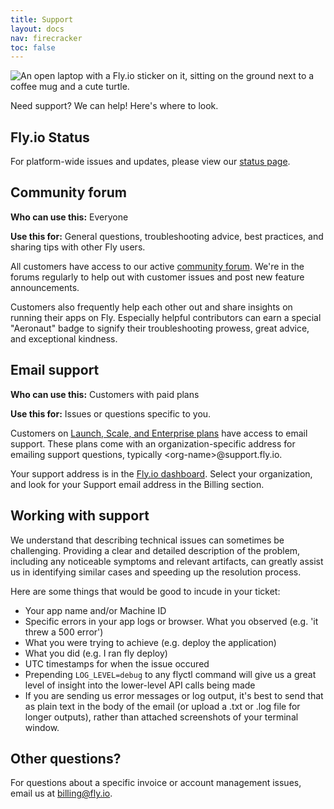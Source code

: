 ```yaml
---
title: Support
layout: docs
nav: firecracker
toc: false
---
```


<img src="/static/images/support.webp" srcset="/static/images/support@2x.webp 2x" alt="An open laptop with a Fly.io sticker on it, sitting on the ground next to a coffee mug and a cute turtle.">

Need support? We can help! Here's where to look.

## Fly.io Status 
For platform-wide issues and updates, please view our [status page](https://status.flyio.net/).

## Community forum 
**Who can use this:** Everyone

**Use this for:** General questions, troubleshooting advice, best practices, and sharing tips with other Fly users.

All customers have access to our active [community forum](https://community.fly.io). We&#39;re in the forums regularly to help out with customer issues and post new feature announcements.

Customers also frequently help each other out and share insights on running their apps on Fly.  Especially helpful contributors can earn a special "Aeronaut" badge to signify their troubleshooting prowess, great advice, and exceptional kindness.

## Email support
**Who can use this:** Customers with paid plans

**Use this for:**  Issues or questions specific to you.

Customers on [Launch, Scale, and Enterprise plans](https://fly.io/plans) have access to email support. These plans come with an organization-specific address for emailing support questions, typically &lt;org-name&gt;@support.fly.io.

Your support address is in the [Fly.io dashboard](https://fly.io/dashboard). Select your organization, and look for your Support email address in the Billing section.

## Working with support
We understand that describing technical issues can sometimes be challenging. Providing a clear and detailed description of the problem, including any noticeable symptoms and relevant artifacts, can greatly assist us in identifying similar cases and speeding up the resolution process.

Here are some things that would be good to incude in your ticket:
- Your app name and/or Machine ID
- Specific errors in your app logs or browser. What you observed (e.g. 'it threw a 500 error')
- What you were trying to achieve (e.g. deploy the application)
- What you did (e.g. I ran fly deploy)
- UTC timestamps for when the issue occured
- Prepending `LOG_LEVEL=debug` to any flyctl command will give us a great level of insight into the lower-level API calls being made
- If you are sending us error messages or log output, it's best to send that as plain text in the body of the email (or upload a .txt or .log file for longer outputs), rather than attached screenshots of your terminal window.

## Other questions?
For questions about a specific invoice or  account management issues, email us at [billing@fly.io](mailto:billing@fly.io).
